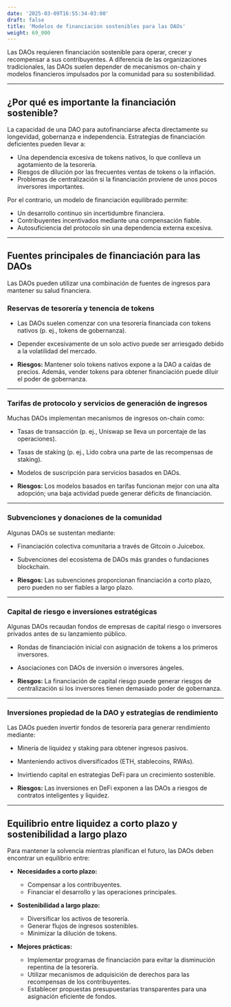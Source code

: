 ```yaml
---
date: '2025-03-09T16:55:34-03:00'
draft: false
title: 'Modelos de financiación sostenibles para las DAOs'
weight: 69_000
---
```


Las DAOs requieren financiación sostenible para operar, crecer y recompensar a sus contribuyentes. A diferencia de las organizaciones tradicionales, las DAOs suelen depender de mecanismos on-chain y modelos financieros impulsados ​​por la comunidad para su sostenibilidad.

---

## **¿Por qué es importante la financiación sostenible?**

La capacidad de una DAO para autofinanciarse afecta directamente su longevidad, gobernanza e independencia. Estrategias de financiación deficientes pueden llevar a:

- Una dependencia excesiva de tokens nativos, lo que conlleva un agotamiento de la tesorería.
- Riesgos de dilución por las frecuentes ventas de tokens o la inflación.
- Problemas de centralización si la financiación proviene de unos pocos inversores importantes.

Por el contrario, un modelo de financiación equilibrado permite:

- Un desarrollo continuo sin incertidumbre financiera.
- Contribuyentes incentivados mediante una compensación fiable.
- Autosuficiencia del protocolo sin una dependencia externa excesiva.

---

## **Fuentes principales de financiación para las DAOs**

Las DAOs pueden utilizar una combinación de fuentes de ingresos para mantener su salud financiera.

### **Reservas de tesorería y tenencia de tokens**
- Las DAOs suelen comenzar con una tesorería financiada con tokens nativos (p. ej., tokens de gobernanza).
- Depender excesivamente de un solo activo puede ser arriesgado debido a la volatilidad del mercado.

- **Riesgos:** Mantener solo tokens nativos expone a la DAO a caídas de precios. Además, vender tokens para obtener financiación puede diluir el poder de gobernanza.

---

### **Tarifas de protocolo y servicios de generación de ingresos**
Muchas DAOs implementan mecanismos de ingresos on-chain como:

- Tasas de transacción (p. ej., Uniswap se lleva un porcentaje de las operaciones).
- Tasas de staking (p. ej., Lido cobra una parte de las recompensas de staking).
- Modelos de suscripción para servicios basados ​​en DAOs.

- **Riesgos:** Los modelos basados ​​en tarifas funcionan mejor con una alta adopción; una baja actividad puede generar déficits de financiación.

---

### **Subvenciones y donaciones de la comunidad**
Algunas DAOs se sustentan mediante:

- Financiación colectiva comunitaria a través de Gitcoin o Juicebox.
- Subvenciones del ecosistema de DAOs más grandes o fundaciones blockchain.

- **Riesgos:** Las subvenciones proporcionan financiación a corto plazo, pero pueden no ser fiables a largo plazo.

---

### **Capital de riesgo e inversiones estratégicas**
Algunas DAOs recaudan fondos de empresas de capital riesgo o inversores privados antes de su lanzamiento público.

- Rondas de financiación inicial con asignación de tokens a los primeros inversores.
- Asociaciones con DAOs de inversión o inversores ángeles.

- **Riesgos:** La financiación de capital riesgo puede generar riesgos de centralización si los inversores tienen demasiado poder de gobernanza.

---

### **Inversiones propiedad de la DAO y estrategias de rendimiento**
Las DAOs pueden invertir fondos de tesorería para generar rendimiento mediante:

- Minería de liquidez y staking para obtener ingresos pasivos. 
- Manteniendo activos diversificados (ETH, stablecoins, RWAs).
- Invirtiendo capital en estrategias DeFi para un crecimiento sostenible.

- **Riesgos:** Las inversiones en DeFi exponen a las DAOs a riesgos de contratos inteligentes y liquidez.

---

## **Equilibrio entre liquidez a corto plazo y sostenibilidad a largo plazo**

Para mantener la solvencia mientras planifican el futuro, las DAOs deben encontrar un equilibrio entre:

- **Necesidades a corto plazo:**
  - Compensar a los contribuyentes.
  - Financiar el desarrollo y las operaciones principales.

- **Sostenibilidad a largo plazo:**
  - Diversificar los activos de tesorería.
  - Generar flujos de ingresos sostenibles.
  - Minimizar la dilución de tokens.

- **Mejores prácticas:**
  - Implementar programas de financiación para evitar la disminución repentina de la tesorería.
  - Utilizar mecanismos de adquisición de derechos para las recompensas de los contribuyentes.
  - Establecer propuestas presupuestarias transparentes para una asignación eficiente de fondos.